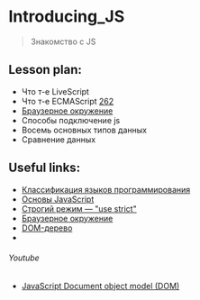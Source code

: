 ﻿# Introducing_JS
> Знакомство с JS


## Lesson plan:
+ Что т-е LiveScript
+ Что т-е ECMAScript [262](https://www.ecma-international.org/publications-and-standards/standards/ecma-262/)
+ [Браузерное окружение](https://learn.javascript.ru/browser-environment)
+ Способы подключение js
+ Восемь основных типов данных
+ Сравнение данных


## Useful links:
+ [Классификация языков программирования](https://studme.org/97344/informatika/klassifikatsiya_yazykov_programmirovaniya)
+ [Основы JavaScript](https://learn.javascript.ru/first-steps)
+ [Строгий режим — "use strict"](https://learn.javascript.ru/strict-mode#use-strict)
+ [Браузерное окружение](https://learn.javascript.ru/browser-environment)
+ [DOM-дерево](https://learn.javascript.ru/dom-nodes)
+ []()

###### Youtube
+ [JavaScript Document object model (DOM)](https://youtu.be/DuWyc76lYC4)